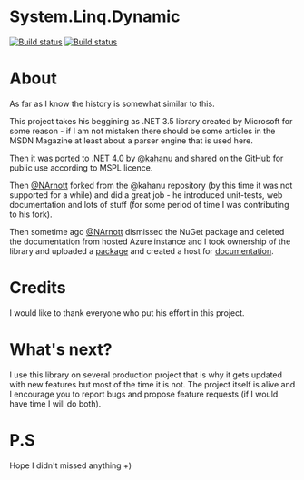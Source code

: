# System.Linq.Dynamic

[![Build status](https://ci.appveyor.com/api/projects/status/y3nstxii1ig02071?svg=true&pendingText=netfx35%20-%20pending&passingText=netfx35%20-%20passing&failingText=netfx35%20-%20failing)](https://ci.appveyor.com/project/meatGUY/system-linq-dynamic-jldxg) 
[![Build status](https://ci.appveyor.com/api/projects/status/l8re6chvvrnothy5?svg=true&pendingText=netfx40%20-%20pending&passingText=netfx40%20-%20passing&failingText=netfx40%20-%20failing)](https://ci.appveyor.com/project/meatGUY/system-linq-dynamic)

# About
As far as I know the history is somewhat similar to this.

This project takes his beggining as .NET 3.5 library created by Microsoft for some reason - if I am not mistaken there should be some articles in the MSDN Magazine at least about a parser engine that is used here.

Then it was ported to .NET 4.0 by [@kahanu](https://github.com/kahanu) and shared on the GitHub for public use according to MSPL licence.

Then [@NArnott](https://github.com/NArnott
) forked from the @kahanu repository (by this time it was not supported for a while) and did a great job - he introduced unit-tests, web documentation and lots of stuff (for some period of time I was contributing to his fork). 

Then sometime ago [@NArnott](https://github.com/NArnott
) dismissed the NuGet package and deleted the documentation from hosted Azure instance and I took ownership of the library and uploaded a [package][1] and created a host for [documentation][2].

[1]: https://www.nuget.org/packages/AK.System.Linq.Dynamic/ "NuGet - Dynamic Linq Library"
[2]: http://ak-dynamic-linq.azurewebsites.net

# Credits
I would like to thank everyone who put his effort in this project. 

# What's next?
I use this library on several production project that is why it gets updated with new features but most of the time it is not. The project itself is alive and I encourage you to report bugs and propose feature requests (if I would have time I will do both).

# P.S
Hope I didn't missed anything +)
